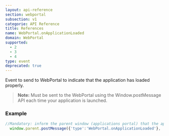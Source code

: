 ```yaml
---
layout: api-reference
section: webportal
subsection: v1
categorie: API Reference
title: References
name: WebPortal.onApplicationLoaded
domain: WebPortal
supported:
  - 2
  - 3
  - 4
type: event
deprecated: true
---
```


Event to send to WebPortal to indicate that the application has loaded properly.

>**Note:** Must be sent to the WebPortal using the Window.postMessage API each time your application is launched.

### Example

```javascript
//Mandatory: inform the parent window (applications portal) that the application is loaded and ready 
  window.parent.postMessage({'type':'WebPortal.onApplicationLoaded'}, '*');
```